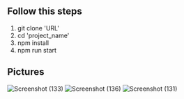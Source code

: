 ## Follow this steps ##
1) git clone 'URL'
2) cd 'project_name'
3) npm install
4) npm run start

## Pictures ##
![Screenshot (133)](https://github.com/AshishViradiya153/DashBoard/assets/116018976/ee7c3cdc-0170-4bed-8f09-33ed619fc3c4)
![Screenshot (136)](https://github.com/AshishViradiya153/DashBoard/assets/116018976/c55bc704-edea-4844-97b4-e687c86d036d)
![Screenshot (131)](https://github.com/AshishViradiya153/DashBoard/assets/116018976/de919127-bde9-41f8-8c45-d22e78a3aa10)
